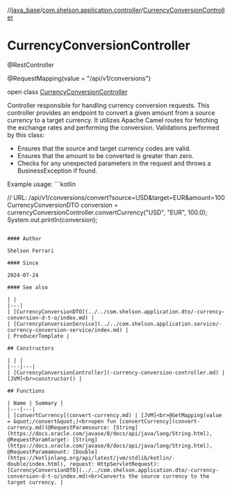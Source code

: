 //[java_base](../../../index.md)/[com.shelson.application.controller](../index.md)/[CurrencyConversionController](index.md)

# CurrencyConversionController

@RestController

@RequestMapping(value = &quot;/api/v1/conversions&quot;)

open class [CurrencyConversionController](index.md)

Controller responsible for handling currency conversion requests. This controller provides an endpoint to convert a given amount from a source currency to a target currency. It utilizes Apache Camel routes for fetching the exchange rates and performing the conversion. Validations performed by this class: 

- Ensures that the source and target currency codes are valid.
- Ensures that the amount to be converted is greater than zero.
- Checks for any unexpected parameters in the request and throws a BusinessException if found.

 Example usage: ```kotlin

// URL: /api/v1/conversions/convert?source=USD&target=EUR&amount=100
CurrencyConversionDTO conversion = currencyConversionController.convertCurrency("USD", "EUR", 100.0);
System.out.println(conversion);

```

#### Author

Shelson Ferrari

#### Since

2024-07-24

#### See also

| |
|---|
| [CurrencyConversionDTO](../../com.shelson.application.dto/-currency-conversion-d-t-o/index.md) |
| [CurrencyConversionService](../../com.shelson.application.service/-currency-conversion-service/index.md) |
| ProducerTemplate |

## Constructors

| | |
|---|---|
| [CurrencyConversionController](-currency-conversion-controller.md) | [JVM]<br>constructor() |

## Functions

| Name | Summary |
|---|---|
| [convertCurrency](convert-currency.md) | [JVM]<br>@GetMapping(value = &quot;/convert&quot;)<br>open fun [convertCurrency](convert-currency.md)(@RequestParamsource: [String](https://docs.oracle.com/javase/8/docs/api/java/lang/String.html), @RequestParamtarget: [String](https://docs.oracle.com/javase/8/docs/api/java/lang/String.html), @RequestParamamount: [Double](https://kotlinlang.org/api/latest/jvm/stdlib/kotlin/-double/index.html), request: HttpServletRequest): [CurrencyConversionDTO](../../com.shelson.application.dto/-currency-conversion-d-t-o/index.md)<br>Converts the source currency to the target currency. |
